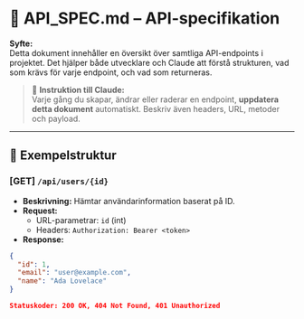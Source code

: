 # 📘 API_SPEC.md – API-specifikation

**Syfte:**  
Detta dokument innehåller en översikt över samtliga API-endpoints i projektet. Det hjälper både utvecklare och Claude att förstå strukturen, vad som krävs för varje endpoint, och vad som returneras.

> 🧠 **Instruktion till Claude:**  
Varje gång du skapar, ändrar eller raderar en endpoint, **uppdatera detta dokument** automatiskt. Beskriv även headers, URL, metoder och payload.

---

## 📌 Exempelstruktur

### [GET] `/api/users/{id}`

- **Beskrivning:** Hämtar användarinformation baserat på ID.
- **Request:**
    - URL-parametrar: `id` (int)
    - Headers: `Authorization: Bearer <token>`
- **Response:**  
```json
{
  "id": 1,
  "email": "user@example.com",
  "name": "Ada Lovelace"
}

Statuskoder: 200 OK, 404 Not Found, 401 Unauthorized